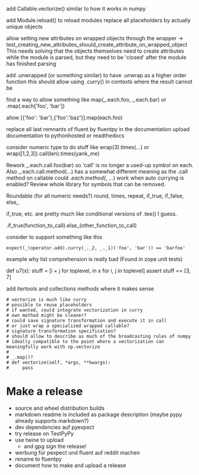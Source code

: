 add Callable.vectorize() similar to how it works in numpy

add Module.reload() to reload modules
replace all placeholders by actually unique objects

allow setting new attributes on wrapped objects through the wrapper -> test_creating_new_attributes_should_create_attribute_on_wrapped_object
This needs solving that the objects themselves need to create attributes while the module is parsed, but they need to be 'closed' after the module has finished parsing

add .unwrapped (or something similar) to have .unwrap as a higher order function
    this should allow using .curry() in contexts where the result cannot be 

find a way to allow something like map(_.each.foo, _.each.bar) or .map(.each['foo', 'bar'])

allow [{'foo': 'bar'},{'foo':'baz'}].map(each.foo)

replace all last remnants of fluent by fluentpy in the documentation
upload documentation to pythonhosted or readthedocs

consider numeric type to do stuff like wrap(3).times(...)
    or wrap([1,2,3]).call(len).times(yank_me)

Rework _.each.call.foo(bar) so 'call' is no longer a used-up symbol on each.
Also _.each.call.method(...) has a somewhat different meaning as the .call method on callable
could _.each.method(_, ...) work when auto currying is enabled?
Review whole library for symbols that can be removed.

Roundable (for all numeric needs?)
    round, times, repeat, if_true, if_false, else_

if_true, etc. are pretty much like conditional versions of .tee() I guess.

.if_true(function_to_call).else_(other_function_to_call)

consider to support something like this

    expect(_(operator.add).curry(_._2, _._1)('foo', 'bar')) == 'barfoo'

example why list comprehension is really bad (Found in zope unit tests)

def u7(x):
    stuff = [i + j for toplevel, in x for i, j in toplevel]
    assert stuff == [3, 7]

add itertools and collections methods where it makes sense

    # vectorize is much like curry
    # possible to reuse placeholders
    # if wanted, could integrate vectorization in curry
    # own method might be cleaner?
    # could save signature transformation and execute it in call
    # or just wrap a specialized wrapped callable?
    # signature transformation specification?
    # should allow to describe as much of the broadcasting rules of numpy
    # ideally compatible to the point where a vectorization can meaningfully work with np.vectorize
    # 
    # _.map()? 
    # def vectorize(self, *args, **kwargs):
    #     pass

# Make a release
* source and wheel distribution builds
* markdown readme is included as package description (maybe pypy already supports markdown?)
* dev dependencies auf pyexpect
* try release on TestPyPy
* use twine to upload
    * and gpg sign the release!
* werbung für pexpect und fluent auf reddit machen
* rename to fluentpy
* document how to make and upload a release
